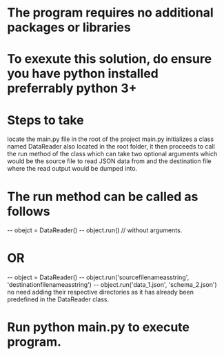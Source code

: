 # The program requires no additional packages or libraries
# To exexute this solution, do ensure you have python installed preferrably python 3+
# Steps to take

locate the main.py file in the root of the project
main.py initializes a class named DataReader also located in the root folder, it then proceeds to call the run method of the class which can take two optional arguments which would be the source file to read JSON data from and the destination file where the read output would be dumped into.

# The run method can be called as follows

-- obejct = DataReader()
-- object.run() // without arguments.
 # OR

-- object = DataReader()
-- object.run('sourcefilenameasstring', 'destinationfilenameasstring')
-- object.run('data_1.json', 'schema_2.json')
 no need adding their respective directories as it has already been predefined in the DataReader class.

# Run python main.py to execute program.
